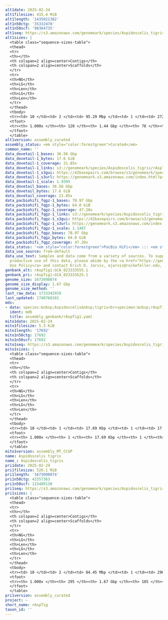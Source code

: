 ```yaml
---
alt1date: 2025-02-24
alt1filesize: 415.4 MiB
alt1length: '1435021382'
alt1n50ctg: '35332478'
alt1n50scf: '98364735'
alt1seq: https://s3.amazonaws.com/genomeark/species/Aspidoscelis_tigris/rAspTig1/assembly_curated/rAspTig1.alt.decontam.20250224.fasta.gz
alt1sizes: |
  <table class="sequence-sizes-table">
  <thead>
  <tr>
  <th></th>
  <th colspan=2 align=center>Contigs</th>
  <th colspan=2 align=center>Scaffolds</th>
  </tr>
  <tr>
  <th>NG</th>
  <th>LG</th>
  <th>Len</th>
  <th>LG</th>
  <th>Len</th>
  </tr>
  </thead>
  <tbody>
  <tr><td> 10 </td><td> 2 </td><td> 95.29 Mbp </td><td> 1 </td><td> 272.93 Mbp </td></tr><tr><td> 20 </td><td> 4 </td><td> 67.31 Mbp </td><td> 2 </td><td> 120.08 Mbp </td></tr><tr><td> 30 </td><td> 6 </td><td> 62.93 Mbp </td><td> 3 </td><td> 117.01 Mbp </td></tr><tr><td> 40 </td><td> 8 </td><td> 57.16 Mbp </td><td> 4 </td><td> 112.66 Mbp </td></tr><tr style="background-color:#cccccc;"><td> 50 </td><td> 11 </td><td> 35.33 Mbp </td><td> 5 </td><td> 98.36 Mbp </td></tr><tr><td> 60 </td><td> 16 </td><td> 26.30 Mbp </td><td> 7 </td><td> 91.77 Mbp </td></tr><tr><td> 70 </td><td> 23 </td><td> 19.15 Mbp </td><td> 9 </td><td> 74.14 Mbp </td></tr><tr><td> 80 </td><td> 32 </td><td> 12.91 Mbp </td><td> 11 </td><td> 39.54 Mbp </td></tr><tr><td> 90 </td><td> 45 </td><td> 9.30 Mbp </td><td> 17 </td><td> 14.92 Mbp </td></tr><tr><td> 100 </td><td> 120 </td><td> 14.12 Kbp </td><td> 78 </td><td> 14.12 Kbp </td></tr></tbody>
  <tfoot>
  <tr><th> 1.000x </th><th> 120 </th><th> 1.44 Gbp </th><th> 78 </th><th> 1.44 Gbp </th></tr>
  </tfoot>
  </table>
alt1version: assembly_curated
assembly_status: <em style="color:forestgreen">Curated</em>
common_name: ''
data_dovetail-1_bases: 36.56 Gbp
data_dovetail-1_bytes: 17.6 GiB
data_dovetail-1_coverage: 21.85x
data_dovetail-1_links: s3://genomeark/species/Aspidoscelis_tigris/rAspTig1/genomic_data/dovetail/<br>
data_dovetail-1_s3gui: https://42basepairs.com/browse/s3/genomeark/species/Aspidoscelis_tigris/rAspTig1/genomic_data/dovetail/
data_dovetail-1_s3url: https://genomeark.s3.amazonaws.com/index.html?prefix=species/Aspidoscelis_tigris/rAspTig1/genomic_data/dovetail/
data_dovetail-1_scale: 1.9395
data_dovetail_bases: 36.56 Gbp
data_dovetail_bytes: 17.6 GiB
data_dovetail_coverage: 21.85x
data_pacbiohifi_fqgz-1_bases: 78.97 Gbp
data_pacbiohifi_fqgz-1_bytes: 64.0 GiB
data_pacbiohifi_fqgz-1_coverage: 47.20x
data_pacbiohifi_fqgz-1_links: s3://genomeark/species/Aspidoscelis_tigris/rAspTig1/genomic_data/pacbio_hifi/<br>
data_pacbiohifi_fqgz-1_s3gui: https://42basepairs.com/browse/s3/genomeark/species/Aspidoscelis_tigris/rAspTig1/genomic_data/pacbio_hifi/
data_pacbiohifi_fqgz-1_s3url: https://genomeark.s3.amazonaws.com/index.html?prefix=species/Aspidoscelis_tigris/rAspTig1/genomic_data/pacbio_hifi/
data_pacbiohifi_fqgz-1_scale: 1.1487
data_pacbiohifi_fqgz_bases: 78.97 Gbp
data_pacbiohifi_fqgz_bytes: 64.0 GiB
data_pacbiohifi_fqgz_coverage: 47.20x
data_status: '<em style="color:forestgreen">PacBio HiFi</em> ::: <em style="color:forestgreen">Dovetail</em>'
data_use_source: from-default
data_use_text: Samples and data come from a variety of sources. To support fair and
  productive use of this data, please abide by the <a href="https://genome10k.soe.ucsc.edu/data-use-policies/">Data
  Use Policy</a> and contact Erich D. Jarvis, ejarvis@rockefeller.edu, with any questions.
genbank_alt: rAspTig1:GCA_023333555.1
genbank_pri: rAspTig1:GCA_023333525.1
genome_size: 1673098074
genome_size_display: 1.67 Gbp
genome_size_method: ''
last_raw_data: 1733342919
last_updated: 1740768101
mds:
- data: species:&nbsp;Aspidoscelis&nbsp;tigris<br>specimen:&nbsp;rAspTig1<br>projects:&nbsp;<br>&nbsp;&nbsp;-&nbsp;vgp<br>&nbsp;&nbsp;-&nbsp;ccgp<br>assembled_by_group:&nbsp;California&nbsp;Conservation&nbsp;Genomics&nbsp;Project&nbsp;(CCGP)<br>data_location:&nbsp;S3<br>release_to:&nbsp;S3<br>hap1:&nbsp;s3://genomeark/species/Aspidoscelis_tigris/rAspTig1/assembly_genbank/rAspTig1.hap1.GCA_023333555.1.fasta.gz<br>hap2:&nbsp;s3://genomeark/species/Aspidoscelis_tigris/rAspTig1/assembly_genbank/rAspTig1.hap2.GCA_023333525.1.fasta.gz<br>pretext_hap1:&nbsp;s3://genomeark/species/Aspidoscelis_tigris/rAspTig1/assembly_genbank/evaluation/hap1/pretext/rAspTig1_hap1__s2.pretext<br>pretext_hap2:&nbsp;s3://genomeark/species/Aspidoscelis_tigris/rAspTig1/assembly_genbank/evaluation/hap2/pretext/rAspTig1_hap2__s2.pretext<br>kmer_spectra_img:&nbsp;s3://genomeark/species/Aspidoscelis_tigris/rAspTig1/assembly_genbank/evaluation/merqury/rAspTig1_png/<br>pacbio_read_dir:&nbsp;s3://genomeark/species/Aspidoscelis_tigris/rAspTig1/genomic_data/pacbio_hifi/<br>pacbio_read_type:&nbsp;hifi<br>hic_read_dir:&nbsp;s3://genomeark/species/Aspidoscelis_tigris/rAspTig1/genomic_data/dovetail/<br>pipeline:&nbsp;<br>&nbsp;&nbsp;-&nbsp;hifiasm&nbsp;(0.16.1-r375)<br>&nbsp;&nbsp;-&nbsp;purge-dups&nbsp;(1.2.6)<br>&nbsp;&nbsp;-&nbsp;SALSA&nbsp;(2)<br>notes:&nbsp;This&nbsp;was&nbsp;a&nbsp;Hifiasm-HiC&nbsp;assembly&nbsp;of&nbsp;rAspTig1,&nbsp;assembled&nbsp;by&nbsp;the&nbsp;CCGP&nbsp;and&nbsp;present&nbsp;on&nbsp;NCBI&nbsp;as&nbsp;GCA_023333555.1&nbsp;(hap1)&nbsp;and&nbsp;GCA_023333525.1&nbsp;(hap2).&nbsp;The&nbsp;haplotypes&nbsp;were&nbsp;labeled&nbsp;on&nbsp;GenBank&nbsp;as&nbsp;"principal"&nbsp;and&nbsp;"alternate",&nbsp;respectively.&nbsp;However,&nbsp;we&nbsp;are&nbsp;labeling&nbsp;the&nbsp;"alternate"&nbsp;as&nbsp;hap1&nbsp;because&nbsp;it&nbsp;is&nbsp;the&nbsp;more&nbsp;complete,&nbsp;higher&nbsp;quality&nbsp;assembly.&nbsp;Dovetail&nbsp;Omni-C&nbsp;for&nbsp;the&nbsp;HiC.&nbsp;This&nbsp;is&nbsp;a&nbsp;VGP&nbsp;Phase&nbsp;1&nbsp;species&nbsp;we&nbsp;are&nbsp;submitting&nbsp;for&nbsp;curation.<br>
  ident: md6
  title: assembly_genbank/rAspTig1.yaml
mito1date: 2025-02-24
mito1filesize: 5.3 KiB
mito1length: '17692'
mito1n50ctg: 17692
mito1n50scf: 17692
mito1seq: https://s3.amazonaws.com/genomeark/species/Aspidoscelis_tigris/rAspTig1/assembly_MT_CCGP/rAspTig1.MT.20250224.fasta.gz
mito1sizes: |
  <table class="sequence-sizes-table">
  <thead>
  <tr>
  <th></th>
  <th colspan=2 align=center>Contigs</th>
  <th colspan=2 align=center>Scaffolds</th>
  </tr>
  <tr>
  <th>NG</th>
  <th>LG</th>
  <th>Len</th>
  <th>LG</th>
  <th>Len</th>
  </tr>
  </thead>
  <tbody>
  <tr><td> 10 </td><td> 1 </td><td> 17.69 Kbp </td><td> 1 </td><td> 17.69 Kbp </td></tr><tr><td> 20 </td><td> 1 </td><td> 17.69 Kbp </td><td> 1 </td><td> 17.69 Kbp </td></tr><tr><td> 30 </td><td> 1 </td><td> 17.69 Kbp </td><td> 1 </td><td> 17.69 Kbp </td></tr><tr><td> 40 </td><td> 1 </td><td> 17.69 Kbp </td><td> 1 </td><td> 17.69 Kbp </td></tr><tr style="background-color:#cccccc;"><td> 50 </td><td> 1 </td><td style="background-color:#ff8888;"> 17.69 Kbp </td><td> 1 </td><td style="background-color:#ff8888;"> 17.69 Kbp </td></tr><tr><td> 60 </td><td> 1 </td><td> 17.69 Kbp </td><td> 1 </td><td> 17.69 Kbp </td></tr><tr><td> 70 </td><td> 1 </td><td> 17.69 Kbp </td><td> 1 </td><td> 17.69 Kbp </td></tr><tr><td> 80 </td><td> 1 </td><td> 17.69 Kbp </td><td> 1 </td><td> 17.69 Kbp </td></tr><tr><td> 90 </td><td> 1 </td><td> 17.69 Kbp </td><td> 1 </td><td> 17.69 Kbp </td></tr><tr><td> 100 </td><td> 1 </td><td> 17.69 Kbp </td><td> 1 </td><td> 17.69 Kbp </td></tr></tbody>
  <tfoot>
  <tr><th> 1.000x </th><th> 1 </th><th> 17.69 Kbp </th><th> 1 </th><th> 17.69 Kbp </th></tr>
  </tfoot>
  </table>
mito1version: assembly_MT_CCGP
name: Aspidoscelis tigris
name_: Aspidoscelis_tigris
pri1date: 2025-02-24
pri1filesize: 520.1 MiB
pri1length: '1673098074'
pri1n50ctg: 41557363
pri1n50scf: 115489130
pri1seq: https://s3.amazonaws.com/genomeark/species/Aspidoscelis_tigris/rAspTig1/assembly_curated/rAspTig1.pri.cur.20250224.fasta.gz
pri1sizes: |
  <table class="sequence-sizes-table">
  <thead>
  <tr>
  <th></th>
  <th colspan=2 align=center>Contigs</th>
  <th colspan=2 align=center>Scaffolds</th>
  </tr>
  <tr>
  <th>NG</th>
  <th>LG</th>
  <th>Len</th>
  <th>LG</th>
  <th>Len</th>
  </tr>
  </thead>
  <tbody>
  <tr><td> 10 </td><td> 2 </td><td> 84.45 Mbp </td><td> 1 </td><td> 296.62 Mbp </td></tr><tr><td> 20 </td><td> 5 </td><td> 75.28 Mbp </td><td> 2 </td><td> 211.56 Mbp </td></tr><tr><td> 30 </td><td> 7 </td><td> 58.22 Mbp </td><td> 2 </td><td> 211.56 Mbp </td></tr><tr><td> 40 </td><td> 10 </td><td> 53.48 Mbp </td><td> 3 </td><td> 179.77 Mbp </td></tr><tr style="background-color:#cccccc;"><td> 50 </td><td> 14 </td><td style="background-color:#88ff88;"> 41.56 Mbp </td><td> 5 </td><td style="background-color:#88ff88;"> 115.49 Mbp </td></tr><tr><td> 60 </td><td> 18 </td><td> 34.35 Mbp </td><td> 6 </td><td> 111.64 Mbp </td></tr><tr><td> 70 </td><td> 24 </td><td> 23.98 Mbp </td><td> 8 </td><td> 90.85 Mbp </td></tr><tr><td> 80 </td><td> 33 </td><td> 14.83 Mbp </td><td> 10 </td><td> 75.28 Mbp </td></tr><tr><td> 90 </td><td> 48 </td><td> 8.14 Mbp </td><td> 14 </td><td> 25.67 Mbp </td></tr><tr><td> 100 </td><td> 295 </td><td> 8.89 Kbp </td><td> 185 </td><td> 12.36 Kbp </td></tr></tbody>
  <tfoot>
  <tr><th> 1.000x </th><th> 295 </th><th> 1.67 Gbp </th><th> 185 </th><th> 1.67 Gbp </th></tr>
  </tfoot>
  </table>
pri1version: assembly_curated
project: ~
short_name: rAspTig
taxon_id: ''
---
```

